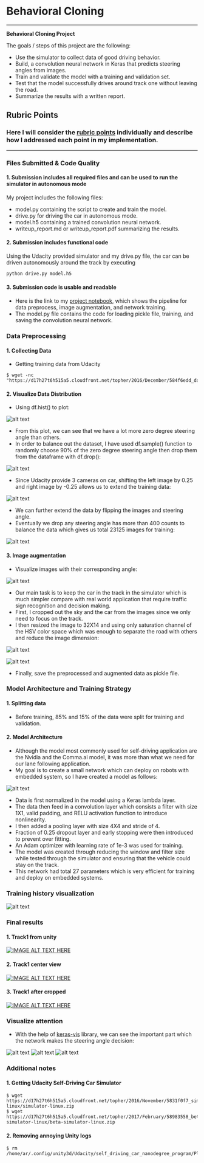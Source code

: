 # **Behavioral Cloning** 

---

**Behavioral Cloning Project**

The goals / steps of this project are the following:
* Use the simulator to collect data of good driving behavior.
* Build, a convolution neural network in Keras that predicts steering angles from images.
* Train and validate the model with a training and validation set.
* Test that the model successfully drives around track one without leaving the road.
* Summarize the results with a written report.


[//]: # (Image References)

[image1]: https://github.com/piliwilliam0306/Udacity-SDC/blob/master/CarND-BehavioralCloning-P3/images/original_data.png "Data Visualization"
[image2]: https://github.com/piliwilliam0306/Udacity-SDC/blob/master/CarND-BehavioralCloning-P3/images/preprocessed_data.png "Data Preprocessed"
[image3]: https://github.com/piliwilliam0306/Udacity-SDC/blob/master/CarND-BehavioralCloning-P3/images/model.png "Visualize Model"
[image4]: https://github.com/piliwilliam0306/Udacity-SDC/blob/master/CarND-BehavioralCloning-P3/images/loss.png "Loss plot"
[image5]: https://github.com/piliwilliam0306/Udacity-SDC/blob/master/CarND-BehavioralCloning-P3/images/original.png "Original Image"
[image6]: https://github.com/piliwilliam0306/Udacity-SDC/blob/master/CarND-BehavioralCloning-P3/images/flipped.png "Flipped Image"
[image7]: https://github.com/piliwilliam0306/Udacity-SDC/blob/master/CarND-BehavioralCloning-P3/images/left.png
[image8]: https://github.com/piliwilliam0306/Udacity-SDC/blob/master/CarND-BehavioralCloning-P3/images/center.png
[image9]: https://github.com/piliwilliam0306/Udacity-SDC/blob/master/CarND-BehavioralCloning-P3/images/right.png
[image11]: https://github.com/piliwilliam0306/Udacity-SDC/blob/master/CarND-BehavioralCloning-P3/images/sterring_angle.png "steering"
[image12]: https://github.com/piliwilliam0306/Udacity-SDC/blob/master/CarND-BehavioralCloning-P3/images/zeros.png "zeros"
[image13]: https://github.com/piliwilliam0306/Udacity-SDC/blob/master/CarND-BehavioralCloning-P3/images/shifted_data.png "shifted"


## Rubric Points
### Here I will consider the [rubric points](https://review.udacity.com/#!/rubrics/432/view) individually and describe how I addressed each point in my implementation.  

---
### Files Submitted & Code Quality

#### 1. Submission includes all required files and can be used to run the simulator in autonomous mode

My project includes the following files:
* model.py containing the script to create and train the model.
* drive.py for driving the car in autonomous mode.
* model.h5 containing a trained convolution neural network.
* writeup_report.md or writeup_report.pdf summarizing the results.

#### 2. Submission includes functional code
Using the Udacity provided simulator and my drive.py file, the car can be driven autonomously around the track by executing 
```sh
python drive.py model.h5
```

#### 3. Submission code is usable and readable
* Here is the link to my [project notebook](https://github.com/piliwilliam0306/Udacity-SDC/blob/master/CarND-BehavioralCloning-P3/P3.ipynb), which shows the pipeline for data preprocess, image augmentation, and network training.
* The model.py file contains the code for loading pickle file, training, and saving the convolution neural network.

### Data Preprocessing

#### 1. Collecting Data 

* Getting training data from Udacity
```
$ wget -nc "https://d17h27t6h515a5.cloudfront.net/topher/2016/December/584f6edd_data/data.zip"
```
#### 2. Visualize Data Distribution
* Using df.hist() to plot:

![alt text][image1]

* From this plot, we can see that we have a lot more zero degree steering angle than others.
* In order to balance out the dataset, I have used df.sample() function to randomly choose 90% of the zero degree steering angle then drop them from the dataframe with df.drop():

![alt text][image12]

* Since Udacity provide 3 cameras on car, shifting the left image by 0.25 and right image by -0.25 allows us to extend the training data:

![alt text][image13]

* We can further extend the data by flipping the images and steering angle.
* Eventually we drop any steering angle has more than 400 counts to balance the data which gives us total 23125 images for training:

![alt text][image2]

#### 3. Image augmentation
* Visualize images with their corresponding angle:

![alt text][image11]

* Our main task is to keep the car in the track in the simulator which is much simpler compare with real world application that require traffic sign recognition and decision making.
* First, I cropped out the sky and the car from the images since we only need to focus on the track.
* I then resized the image to 32X14 and using only saturation channel of the HSV color space which was enough to separate the road with others and reduce the image dimension:

![alt text][image5]

![alt text][image6]

* Finally, save the preprocessed and augmented data as pickle file.

### Model Architecture and Training Strategy

#### 1. Splitting data
* Before training, 85% and 15% of the data were split for training and validation.

#### 2. Model Architecture
* Although the model most commonly used for self-driving application are the Nvidia and the Comma.ai model, it was more than what we need for our lane following application.
* My goal is to create a small network which can deploy on robots with embedded system, so I have created a model as follows:

![alt text][image3]

* Data is first normalized in the model using a Keras lambda layer.
* The data then feed in a convolution layer which consists a filter with size 1X1, valid padding, and RELU activation function to introduce nonlinearity.
* I then added a pooling layer with size 4X4 and stride of 4.
* Fraction of 0.25 dropout layer and early stopping were then introduced to prevent over fitting.
* An Adam optimizer with learning rate of 1e-3 was used for training.
* The model was created through reducing the window and filter size while tested through the simulator and ensuring that the vehicle could stay on the track.
* This network had total 27 parameters which is very efficient for training and deploy on embedded systems.

### Training history visualization

![alt text][image4]

### Final results

#### 1. Track1 from unity
[![IMAGE ALT TEXT HERE](https://github.com/piliwilliam0306/Udacity-SDC/blob/master/CarND-BehavioralCloning-P3/images/unity1.png)](https://youtu.be/suB09shs-Dg)

#### 2. Track1 center view
[![IMAGE ALT TEXT HERE](https://github.com/piliwilliam0306/Udacity-SDC/blob/master/CarND-BehavioralCloning-P3/images/original.gif)](https://youtu.be/1vZ01dx5Xm4)

#### 3. Track1 after cropped
[![IMAGE ALT TEXT HERE](https://github.com/piliwilliam0306/Udacity-SDC/blob/master/CarND-BehavioralCloning-P3/images/crop.gif)](https://youtu.be/bFymz0zy-18)

### Visualize attention
* With the help of [keras-vis](https://github.com/raghakot/keras-vis) library, we can see the important part which the network makes the steering angle decision:

![alt text][image7]
![alt text][image8]
![alt text][image9]

### Additional notes

#### 1. Getting Udacity Self-Driving Car Simulator
```
$ wget https://d17h27t6h515a5.cloudfront.net/topher/2016/November/5831f0f7_simulator-linux/simulator-linux.zip
$ wget https://d17h27t6h515a5.cloudfront.net/topher/2017/February/58983558_beta-simulator-linux/beta-simulator-linux.zip
```

#### 2. Removing annoying Unity logs
```
$ rm /home/ar/.config/unity3d/Udacity/self_driving_car_nanodegree_program/Player.log
```
